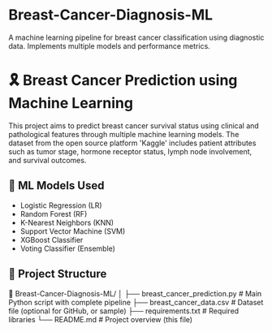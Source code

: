# Breast-Cancer-Diagnosis-ML
A machine learning pipeline for breast cancer classification using diagnostic data. Implements multiple models and performance metrics.
# 🎗️ Breast Cancer Prediction using Machine Learning

This project aims to predict breast cancer survival status using clinical and pathological features through multiple machine learning models. The dataset from the open source platform 'Kaggle' includes patient attributes such as tumor stage, hormone receptor status, lymph node involvement, and survival outcomes.


## 🧠 ML Models Used

- Logistic Regression (LR)
- Random Forest (RF)
- K-Nearest Neighbors (KNN)
- Support Vector Machine (SVM)
- XGBoost Classifier
- Voting Classifier (Ensemble)

## 📁 Project Structure

📁 Breast-Cancer-Diagnosis-ML/
│
├── breast_cancer_prediction.py # Main Python script with complete pipeline
├── breast_cancer_data.csv # Dataset file (optional for GitHub, or sample)
├── requirements.txt # Required libraries
└── README.md # Project overview (this file)